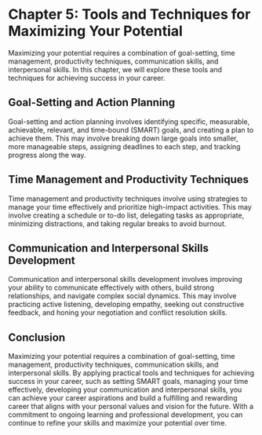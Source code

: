 Chapter 5: Tools and Techniques for Maximizing Your Potential
=============================================================

Maximizing your potential requires a combination of goal-setting, time management, productivity techniques, communication skills, and interpersonal skills. In this chapter, we will explore these tools and techniques for achieving success in your career.

Goal-Setting and Action Planning
--------------------------------

Goal-setting and action planning involves identifying specific, measurable, achievable, relevant, and time-bound (SMART) goals, and creating a plan to achieve them. This may involve breaking down large goals into smaller, more manageable steps, assigning deadlines to each step, and tracking progress along the way.

Time Management and Productivity Techniques
-------------------------------------------

Time management and productivity techniques involve using strategies to manage your time effectively and prioritize high-impact activities. This may involve creating a schedule or to-do list, delegating tasks as appropriate, minimizing distractions, and taking regular breaks to avoid burnout.

Communication and Interpersonal Skills Development
--------------------------------------------------

Communication and interpersonal skills development involves improving your ability to communicate effectively with others, build strong relationships, and navigate complex social dynamics. This may involve practicing active listening, developing empathy, seeking out constructive feedback, and honing your negotiation and conflict resolution skills.

Conclusion
----------

Maximizing your potential requires a combination of goal-setting, time management, productivity techniques, communication skills, and interpersonal skills. By applying practical tools and techniques for achieving success in your career, such as setting SMART goals, managing your time effectively, developing your communication and interpersonal skills, you can achieve your career aspirations and build a fulfilling and rewarding career that aligns with your personal values and vision for the future. With a commitment to ongoing learning and professional development, you can continue to refine your skills and maximize your potential over time.

